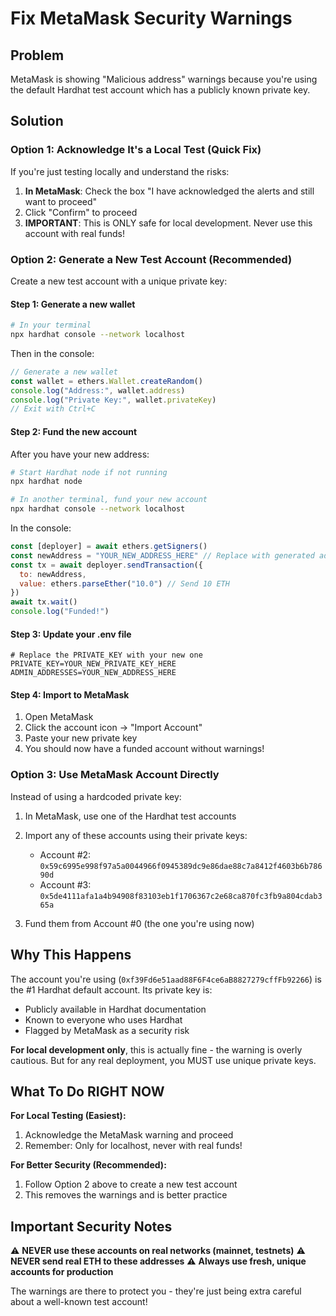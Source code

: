 # Fix MetaMask Security Warnings

## Problem
MetaMask is showing "Malicious address" warnings because you're using the default Hardhat test account which has a publicly known private key.

## Solution

### Option 1: Acknowledge It's a Local Test (Quick Fix)
If you're just testing locally and understand the risks:

1. **In MetaMask**: Check the box "I have acknowledged the alerts and still want to proceed"
2. Click "Confirm" to proceed
3. **IMPORTANT**: This is ONLY safe for local development. Never use this account with real funds!

### Option 2: Generate a New Test Account (Recommended)
Create a new test account with a unique private key:

#### Step 1: Generate a new wallet
```bash
# In your terminal
npx hardhat console --network localhost
```

Then in the console:
```javascript
// Generate a new wallet
const wallet = ethers.Wallet.createRandom()
console.log("Address:", wallet.address)
console.log("Private Key:", wallet.privateKey)
// Exit with Ctrl+C
```

#### Step 2: Fund the new account
After you have your new address:
```bash
# Start Hardhat node if not running
npx hardhat node

# In another terminal, fund your new account
npx hardhat console --network localhost
```

In the console:
```javascript
const [deployer] = await ethers.getSigners()
const newAddress = "YOUR_NEW_ADDRESS_HERE" // Replace with generated address
const tx = await deployer.sendTransaction({
  to: newAddress,
  value: ethers.parseEther("10.0") // Send 10 ETH
})
await tx.wait()
console.log("Funded!")
```

#### Step 3: Update your .env file
```env
# Replace the PRIVATE_KEY with your new one
PRIVATE_KEY=YOUR_NEW_PRIVATE_KEY_HERE
ADMIN_ADDRESSES=YOUR_NEW_ADDRESS_HERE
```

#### Step 4: Import to MetaMask
1. Open MetaMask
2. Click the account icon → "Import Account"
3. Paste your new private key
4. You should now have a funded account without warnings!

### Option 3: Use MetaMask Account Directly
Instead of using a hardcoded private key:

1. In MetaMask, use one of the Hardhat test accounts
2. Import any of these accounts using their private keys:
   - Account #2: `0x59c6995e998f97a5a0044966f0945389dc9e86dae88c7a8412f4603b6b78690d`
   - Account #3: `0x5de4111afa1a4b94908f83103eb1f1706367c2e68ca870fc3fb9a804cdab365a`

3. Fund them from Account #0 (the one you're using now)

## Why This Happens

The account you're using (`0xf39Fd6e51aad88F6F4ce6aB8827279cffFb92266`) is the #1 Hardhat default account. Its private key is:
- Publicly available in Hardhat documentation
- Known to everyone who uses Hardhat
- Flagged by MetaMask as a security risk

**For local development only**, this is actually fine - the warning is overly cautious. But for any real deployment, you MUST use unique private keys.

## What To Do RIGHT NOW

**For Local Testing (Easiest):**
1. Acknowledge the MetaMask warning and proceed
2. Remember: Only for localhost, never with real funds!

**For Better Security (Recommended):**
1. Follow Option 2 above to create a new test account
2. This removes the warnings and is better practice

## Important Security Notes

⚠️ **NEVER use these accounts on real networks (mainnet, testnets)**
⚠️ **NEVER send real ETH to these addresses**
⚠️ **Always use fresh, unique accounts for production**

The warnings are there to protect you - they're just being extra careful about a well-known test account!
